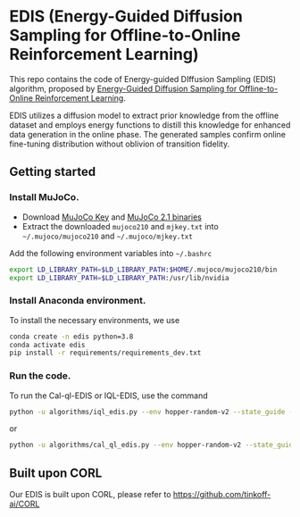 # EDIS (Energy-Guided Diffusion Sampling for Offline-to-Online Reinforcement Learning)

This repo contains the code of Energy-guided DIffusion Sampling (EDIS) algorithm, proposed by [Energy-Guided Diffusion Sampling for Offline-to-Online Reinforcement Learning](https://openreview.net/attachment?id=hunSEjeCPE&name=pdf#:~:text=To%20address%20this%20issue%2C%20we%20introduce%20an%20innovative,for%20en-hanced%20data%20generation%20in%20the%20online%20phase.). 

EDIS utilizes a diffusion model to extract prior knowledge from the offline dataset and employs energy functions to distill this knowledge for enhanced data generation in the online phase. The generated samples confirm online fine-tuning distribution without oblivion of transition fidelity.

## Getting started

### Install MuJoCo.
- Download [MuJoCo Key](https://www.roboti.us/license.html) and [MuJoCo 2.1 binaries](https://mujoco.org/download/mujoco210-linux-x86_64.tar.gz)
- Extract the downloaded `mujoco210` and `mjkey.txt` into `~/.mujoco/mujoco210` and `~/.mujoco/mjkey.txt` 

Add the following environment variables into `~/.bashrc`
```bash
export LD_LIBRARY_PATH=$LD_LIBRARY_PATH:$HOME/.mujoco/mujoco210/bin
export LD_LIBRARY_PATH=$LD_LIBRARY_PATH:/usr/lib/nvidia
```

### Install Anaconda environment.

To install the necessary environments, we use 
```bash
conda create -n edis python=3.8
conda activate edis
pip install -r requirements/requirements_dev.txt
```

### Run the code.

To run the Cal-ql-EDIS or IQL-EDIS, use the command 
```bash
python -u algorithms/iql_edis.py --env hopper-random-v2 --state_guide --policy_guide --transition_guide --seed 48
```
or 
```bash
python -u algorithms/cal_ql_edis.py --env hopper-random-v2 --state_guide --policy_guide --transition_guide --seed 48
```


## Built upon CORL

Our EDIS is built upon CORL, please refer to https://github.com/tinkoff-ai/CORL
